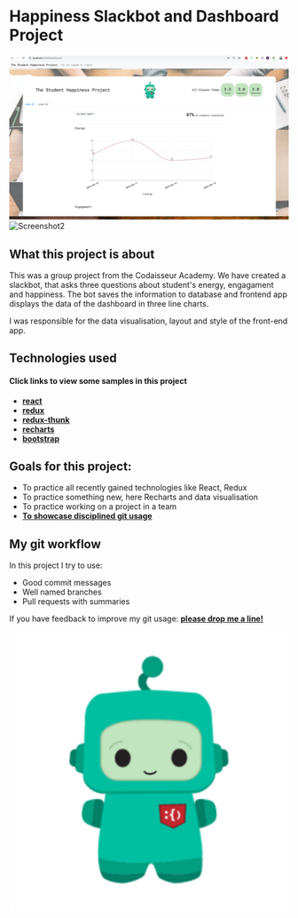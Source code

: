 # Happiness Slackbot and Dashboard Project

![Screenshot](screenshot.png)
![Screenshot2](login.png)

## What this project is about
This was a group project from the Codaisseur Academy. We have created a slackbot, that asks three questions about student's energy, engagament and happiness. The bot saves the information to database and frontend app displays the data of the dashboard in three line charts.

I was responsible for the data visualisation, layout and style of the front-end app.

## Technologies used

#### Click links to view some samples in this project

- **[react](./client/src/components/dashboard/DashboardMain.js)**  
- **[redux](./client/src/reducers/dataForClass.js)**  
- **[redux-thunk](./client/src/actions/data.js)**
- **[recharts](./client/src/components/dashboard/ChartDisplay.js)**
- **[bootstrap](./client/src/components/users/SignupForm.js)**

      
## Goals for this project:

- To practice all recently gained technologies like React, Redux
- To practice something new, here Recharts and data visualisation
- To practice working on a project in a team
- **[To showcase disciplined git usage](#my-git-workflow)**


## My git workflow

In this project I try to use:

- Good commit messages
- Well named branches
- Pull requests with summaries

If you have feedback to improve my git usage: **[please drop me a line!](https://www.linkedin.com/in/izabelanow/)** 

![Slackbot-icon](coco.png)